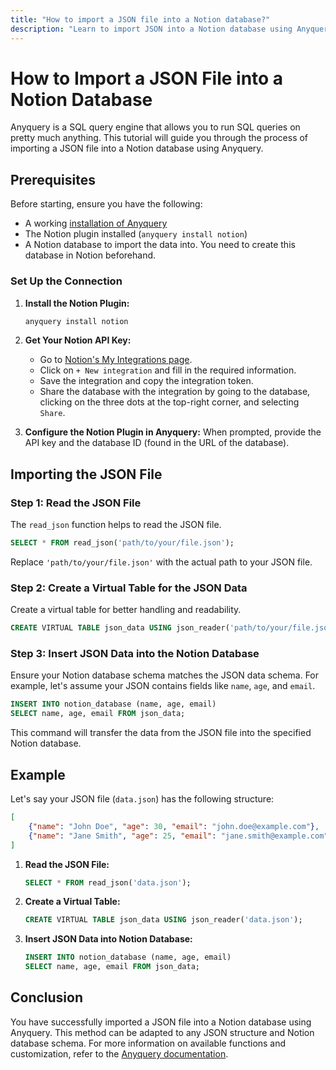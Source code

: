 ```yaml
---
title: "How to import a JSON file into a Notion database?"
description: "Learn to import JSON into a Notion database using Anyquery. Set up the connection, read JSON, create a virtual table, and insert data into Notion seamlessly."
---
```


# How to Import a JSON File into a Notion Database

Anyquery is a SQL query engine that allows you to run SQL queries on pretty much anything. This tutorial will guide you through the process of importing a JSON file into a Notion database using Anyquery.

## Prerequisites

Before starting, ensure you have the following:

- A working [installation of Anyquery](https://anyquery.dev/docs/#installation)
- The Notion plugin installed (`anyquery install notion`)
- A Notion database to import the data into. You need to create this database in Notion beforehand.

### Set Up the Connection

1. **Install the Notion Plugin:**

    ```bash
    anyquery install notion
    ```

2. **Get Your Notion API Key:**
    - Go to [Notion's My Integrations page](https://www.notion.so/my-integrations).
    - Click on `+ New integration` and fill in the required information.
    - Save the integration and copy the integration token.
    - Share the database with the integration by going to the database, clicking on the three dots at the top-right corner, and selecting `Share`.

3. **Configure the Notion Plugin in Anyquery:**
    When prompted, provide the API key and the database ID (found in the URL of the database).

## Importing the JSON File

### Step 1: Read the JSON File

The `read_json` function helps to read the JSON file. 

```sql
SELECT * FROM read_json('path/to/your/file.json');
```

Replace `'path/to/your/file.json'` with the actual path to your JSON file.

### Step 2: Create a Virtual Table for the JSON Data

Create a virtual table for better handling and readability.

```sql
CREATE VIRTUAL TABLE json_data USING json_reader('path/to/your/file.json');
```

### Step 3: Insert JSON Data into the Notion Database

Ensure your Notion database schema matches the JSON data schema. For example, let's assume your JSON contains fields like `name`, `age`, and `email`.

```sql
INSERT INTO notion_database (name, age, email)
SELECT name, age, email FROM json_data;
```

This command will transfer the data from the JSON file into the specified Notion database.

## Example

Let's say your JSON file (`data.json`) has the following structure:

```json
[
    {"name": "John Doe", "age": 30, "email": "john.doe@example.com"},
    {"name": "Jane Smith", "age": 25, "email": "jane.smith@example.com"}
]
```

1. **Read the JSON File:**

    ```sql
    SELECT * FROM read_json('data.json');
    ```

2. **Create a Virtual Table:**

    ```sql
    CREATE VIRTUAL TABLE json_data USING json_reader('data.json');
    ```

3. **Insert JSON Data into Notion Database:**

    ```sql
    INSERT INTO notion_database (name, age, email)
    SELECT name, age, email FROM json_data;
    ```

## Conclusion

You have successfully imported a JSON file into a Notion database using Anyquery. This method can be adapted to any JSON structure and Notion database schema. For more information on available functions and customization, refer to the [Anyquery documentation](https://anyquery.dev/docs/usage/*).
